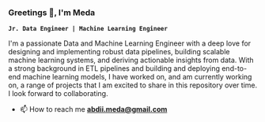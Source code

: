 ### Greetings 👋, I'm Meda

**`Jr. Data Engineer | Machine Learning Engineer`**

I'm a passionate Data and Machine Learning Engineer with a deep love for designing and implementing robust data pipelines, building scalable machine learning systems, and deriving actionable insights from data. With a strong background in ETL pipelines and building and deploying end-to-end machine learning models, I have worked on, and am currently working on, a range of projects that I am excited to share in this repository over time. I look forward to collaborating.

- 📫 How to reach me **abdii.meda@gmail.com**
<!--
**AH-Meda/AH-Meda** is a ✨ _special_ ✨ repository because its `README.md` (this file) appears on your GitHub profile.

Here are some ideas to get you started:

- 🔭 I’m currently working on ...
- 🌱 I’m currently learning ...
- 👯 I’m looking to collaborate on ...
- 🤔 I’m looking for help with ...
- 💬 Ask me about ...
- 📫 How to reach me: ...
- 😄 Pronouns: ...
- ⚡ Fun fact: ...
-->
